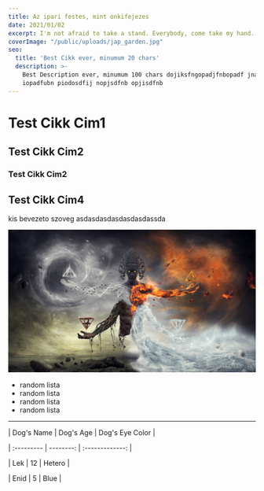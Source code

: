 ```yaml
---
title: Az ipari festes, mint onkifejezes
date: 2021/01/02
excerpt: I'm not afraid to take a stand. Everybody, come take my hand. We'll walk this road together, through the storm. Whatever weather, cold or warm. Just lettin' you know that you're not alone. Holla if you feel like you've been down the same road.
coverImage: "/public/uploads/jap_garden.jpg"
seo:
  title: 'Best Cikk ever, minumum 20 chars'
  description: >-
    Best Description ever, minumum 100 chars dojiksfngopadjfnbopadf jnasdjiopbn
    iopadfubn piodosdfij nopjsdfnb opjisdfnb 
---
```

# Test Cikk Cim1

## Test Cikk Cim2

### Test Cikk Cim2

## Test Cikk Cim4

kis bevezeto szoveg asdasdasdasdasdasdassda

![](/public/uploads/akasha.jpg)

* random lista
* random lista
* random lista
* random lista

***

| Dog's Name | Dog's Age | Dog's Eye Color |

| :--------- | --------: | :-------------: |

| Lek | 12 | Hetero |

| Enid | 5 | Blue |
